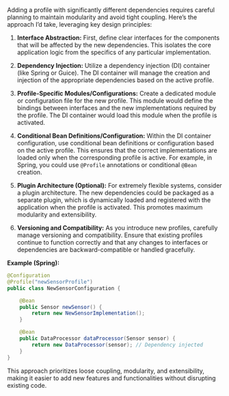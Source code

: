 Adding a profile with significantly different dependencies requires careful planning to maintain modularity and avoid tight coupling. Here’s the approach I’d take, leveraging key design principles:

1.  **Interface Abstraction:**  First, define clear interfaces for the components that will be affected by the new dependencies. This isolates the core application logic from the specifics of any particular implementation.

2.  **Dependency Injection:**  Utilize a dependency injection (DI) container (like Spring or Guice).  The DI container will manage the creation and injection of the appropriate dependencies based on the active profile.

3.  **Profile-Specific Modules/Configurations:** Create a dedicated module or configuration file for the new profile. This module would define the bindings between interfaces and the new implementations required by the profile.  The DI container would load this module when the profile is activated.

4.  **Conditional Bean Definitions/Configuration:**  Within the DI container configuration, use conditional bean definitions or configuration based on the active profile. This ensures that the correct implementations are loaded only when the corresponding profile is active. For example, in Spring, you could use `@Profile` annotations or conditional `@Bean` creation.

5.  **Plugin Architecture (Optional):** For extremely flexible systems, consider a plugin architecture. The new dependencies could be packaged as a separate plugin, which is dynamically loaded and registered with the application when the profile is activated. This promotes maximum modularity and extensibility.

6.  **Versioning and Compatibility:** As you introduce new profiles, carefully manage versioning and compatibility. Ensure that existing profiles continue to function correctly and that any changes to interfaces or dependencies are backward-compatible or handled gracefully.

**Example (Spring):**

```java
@Configuration
@Profile("newSensorProfile")
public class NewSensorConfiguration {

    @Bean
    public Sensor newSensor() {
        return new NewSensorImplementation();
    }

    @Bean
    public DataProcessor dataProcessor(Sensor sensor) {
        return new DataProcessor(sensor); // Dependency injected
    }
}
```

This approach prioritizes loose coupling, modularity, and extensibility, making it easier to add new features and functionalities without disrupting existing code.